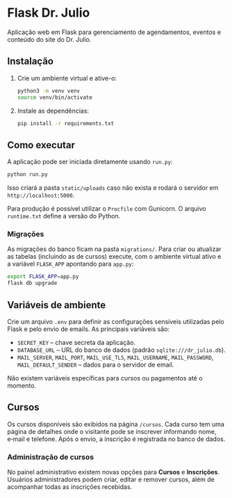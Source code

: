 # Flask Dr. Julio

Aplicação web em Flask para gerenciamento de agendamentos, eventos e conteúdo do site do Dr. Julio.

## Instalação

1. Crie um ambiente virtual e ative-o:
   ```bash
   python3 -m venv venv
   source venv/bin/activate
   ```
2. Instale as dependências:
   ```bash
   pip install -r requirements.txt
   ```

## Como executar

A aplicação pode ser iniciada diretamente usando `run.py`:

```bash
python run.py
```

Isso criará a pasta `static/uploads` caso não exista e rodará o servidor em `http://localhost:5000`.

Para produção é possível utilizar o `Procfile` com Gunicorn. O arquivo `runtime.txt` define a versão do Python.

### Migrações

As migrações do banco ficam na pasta `migrations/`. Para criar ou atualizar as
tabelas (incluindo as de cursos) execute, com o ambiente virtual ativo e a
variável `FLASK_APP` apontando para `app.py`:

```bash
export FLASK_APP=app.py
flask db upgrade
```

## Variáveis de ambiente

Crie um arquivo `.env` para definir as configurações sensíveis utilizadas pelo
Flask e pelo envio de emails. As principais variáveis são:

- `SECRET_KEY` – chave secreta da aplicação.
- `DATABASE_URL` – URL do banco de dados (padrão `sqlite:///dr_julio.db`).
- `MAIL_SERVER`, `MAIL_PORT`, `MAIL_USE_TLS`, `MAIL_USERNAME`, `MAIL_PASSWORD`,
  `MAIL_DEFAULT_SENDER` – dados para o servidor de email.

Não existem variáveis específicas para cursos ou pagamentos até o momento.

## Cursos

Os cursos disponíveis são exibidos na página `/cursos`. Cada curso tem uma
página de detalhes onde o visitante pode se inscrever informando nome, e‑mail e
telefone. Após o envio, a inscrição é registrada no banco de dados.

### Administração de cursos

No painel administrativo existem novas opções para **Cursos** e **Inscrições**.
Usuários administradores podem criar, editar e remover cursos, além de
acompanhar todas as inscrições recebidas.


